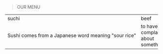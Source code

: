 
<html>
<head>

>OUR MENU 
</head>
<table>
    <tr>
        <td id="left">suchi</td>
        <td id="center">beef</td>
        <td id="right">chicken</td>
    </tr>
    <tr>
        <td style="white-space: nowrap">Sushi comes from a Japanese word meaning "sour rice"</td>
        <td style="width:90%">to have a complaint about something</td>
        <td style="white-space: nowrap">you are afraid to do something</td>
    </tr>
</table>
